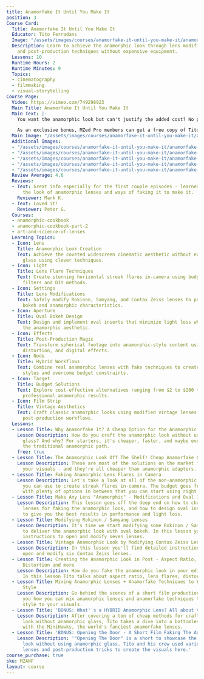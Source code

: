 ```yaml
---
title: Anamorfake It Until You Make It
position: 3
Course Card:
  Title: Anamorfake It Until You Make It
  Educator: Tito Ferradans
  Image: "/assets/images/courses/anamorfake-it-until-you-make-it/anamorfake-it-until-you-make-it.jpg"
  Description: Learn to achieve the anamorphic look through lens modifications, filters,
    and post-production techniques without expensive equipment.
  Lessons: 10
  Runtime Hours: 2
  Runtime Minutes: 9
  Topics:
  - cinematography
  - filmmaking
  - visual-storytelling
Course Page:
  Video: https://vimeo.com/749298923
  Main Title: Anamorfake It Until You Make It
  Main Text: |-
    You want the anamorphic look but can't justify the added cost? No problem. This new course from Tito Ferradans shows you how to modify lenses and experiment with filters and post-production techniques so that you can Anamorfake It Until You Make it!

    As an exclusive bonus, MZed Pro members can get a free copy of Tito Ferradans' "Anamorfake It Until You Make It" ebook and bonus content.
  Main Image: "/assets/images/courses/anamorfake-it-until-you-make-it/anamorfake-it-until-you-make-it-1.jpg"
  Additional Images:
  - "/assets/images/courses/anamorfake-it-until-you-make-it/anamorfake-it-until-you-make-it-2.jpg"
  - "/assets/images/courses/anamorfake-it-until-you-make-it/anamorfake-it-until-you-make-it-3.jpg"
  - "/assets/images/courses/anamorfake-it-until-you-make-it/anamorfake-it-until-you-make-it-4.jpg"
  - "/assets/images/courses/anamorfake-it-until-you-make-it/anamorfake-it-until-you-make-it-5.jpg"
  - "/assets/images/courses/anamorfake-it-until-you-make-it/anamorfake-it-until-you-make-it-6.jpg"
  Review Average: 4.6
  Reviews:
  - Text: Great info especially for the first couple episodes - learned a lot about
      the look of anamorphic lenses and ways of faking it to make it.
    Reviewer: Mark K.
  - Text: Loved it!
    Reviewer: Peter G.
  Courses:
  - anamorphic-cookbook
  - anamorphic-cookbook-part-2
  - art-and-science-of-lenses
  Learning Topics:
  - Icon: Lens
    Title: Anamorphic Look Creation
    Text: Achieve the coveted widescreen cinematic aesthetic without expensive anamorphic
      glass using clever techniques.
  - Icon: Light
    Title: Lens Flare Techniques
    Text: Create stunning horizontal streak flares in-camera using budget-friendly
      filters and DIY methods.
  - Icon: Settings
    Title: Lens Modifications
    Text: Safely modify Rokinon, Samyang, and Contax Zeiss lenses to produce oval
      bokeh and anamorphic characteristics.
  - Icon: Aperture
    Title: Oval Bokeh Design
    Text: Design and implement oval inserts that minimize light loss while maximizing
      the anamorphic aesthetic.
  - Icon: Effects
    Title: Post-Production Magic
    Text: Transform spherical footage into anamorphic-style content using aspect ratio,
      distortion, and digital effects.
  - Icon: Node
    Title: Hybrid Workflows
    Text: Combine real anamorphic lenses with fake techniques to create unique visual
      styles and overcome budget constraints.
  - Icon: Target
    Title: Budget Solutions
    Text: Explore cost-effective alternatives ranging from $2 to $200 that deliver
      professional anamorphic results.
  - Icon: Film Strip
    Title: Vintage Aesthetics
    Text: Craft classic anamorphic looks using modified vintage lenses and specialized
      post-production workflows.
  Lessons:
  - Lesson Title: Why Anamorfake It? A Cheap Option for the Anamorphic Look
    Lesson Description: How do you craft the anamorphic look without using any anamorphic
      glass? And why? For starters, it's cheaper, faster, and maybe even easier than
      the traditional anamorphic path.
    free: true
  - Lesson Title: The Anamorphic Look Off The Shelf! Cheap Anamorfake Options
    Lesson Description: These are most of the solutions on the market for anamorfaking
      your visuals - and they're all cheaper than anamorphic adapters.
  - Lesson Title: Faking Anamorphic Lens Flares in Camera
    Lesson Description: Let's take a look at all of the non-anamorphic techniques
      you can use to create streak flares in-camera. The budget goes from $2 to $200
      with plenty of options in between that you can start using right now.
  - Lesson Title: Make Any Lens "Anamorphic" - Modifications and Oval Inserts
    Lesson Description: This lesson goes off the deep end on how to choose the best
      lenses for faking the anamorphic look, and how to design oval inserts in a way
      to give you the best results in performance and light loss.
  - Lesson Title: Modifying Rokinon / Samyang Lenses
    Lesson Description: It's time we start modifying some Rokinon / Samyang lenses
      to deliver the anamorphic look with oval bokeh. In this lesson you'll find detailed
      instructions to open and modify seven lenses.
  - Lesson Title: Vintage Anamorphic Look by Modifying Contax Zeiss Lenses
    Lesson Description: In this lesson you'll find detailed instructions on how to
      open and modify six Contax Zeiss lenses.
  - Lesson Title: Creating the Anamorphic Look in Post - Aspect Ratio, Lens Flares,
      Distortion and more
    Lesson Description: How do you fake the anamorphic look in your editing software?
      In this lesson Tito talks about aspect ratio, lens flares, distortion and more.
  - Lesson Title: Mixing Anamorphic Lenses + Anamorfake Techniques to Boost Your Visual
      Style
    Lesson Description: Go behind the scenes of a short film production as Tito shows
      you how you can mix anamorphic lenses and anamorfake techniques to add a unique
      style to your visuals.
  - Lesson Title: 'BONUS: What''s a HYBRID Anamorphic Lens? All about Vantage MiniHawks'
    Lesson Description: After covering a ton of cheap methods for crafting the anamorphic
      look without anamorphic glass, Tito takes a dive into a bottomless budget approach
      with the MiniHawks, the world's fanciest anamorfake lenses.
  - Lesson Title: 'BONUS: Opening the Door - A Short Film Faking The Anamorphic Look'
    Lesson Description: '"Opening The Door" is a short to showcase the anamorphic
      look without using anamorphic glass. Tito and his crew used various modified
      lenses and post-production tricks to create the visuals here.'
course_purchase: true
sku: MZANF
layout: course
---
```


